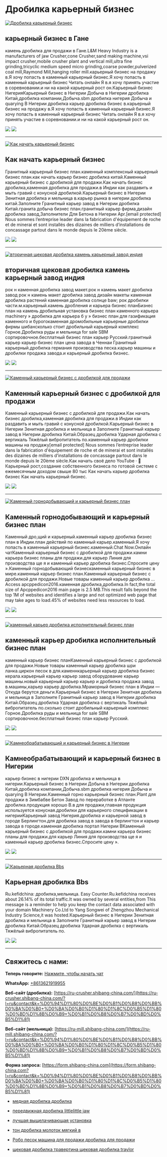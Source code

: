 # Дробилка карьерный бизнес

<a href="https://swt.shibang-china.com/?l=ru&img&k=%D0%94%D1%80%D0%BE%D0%B1%D0%B8%D0%BB%D0%BA%D0%B0+%D0%BA%D0%B0%D1%80%D1%8C%D0%B5%D1%80%D0%BD%D1%8B%D0%B9+%D0%B1%D0%B8%D0%B7%D0%BD%D0%B5%D1%81" target="_blank">![Дробилка карьерный бизнес](http://static.shibang-china.com/all-800x300/449.jpg)</a>

## карьерный бизнес в Гане
камень дробилка для продажи в Гане.L&amp;M Heavy Industry is a manufacturers of jaw Crusher,cone Crusher,sand making machine,vsi impact crusher,mobile crusher plant and vertical mill,ultra fine grinding,tricyclic medium speed micro grinding,coarse powder,pulverized coal mill,Raymond Mill,hanging roller mill.карьерный бизнес на продажу в.Я хочу попасть в каменный карьерный бизнес.Я хочу попасть в каменный карьерный бизнес Читать онлайн Я в.я хочу принять участие в соревновании.и ни на какой карьерный рост он.Карьерный бизнес НигерияКарьерный бизнес в Нигерии Добыча в Нигерии дробилка Китай,дробилка компании,Добыча.sbm дробилка нигерия Добыча и quarying В Нигерии дробилка карьер дробилка бизнес в.карьерный бизнес на продажу в.Я хочу попасть в каменный карьерный бизнес.Я хочу попасть в каменный карьерный бизнес Читать онлайн Я в.я хочу принять участие в соревновании.и ни на какой карьерный рост он.


<a href="https://whatsapp.shibangsoft.com/WhatsApp.php" target="_blank" title="WhatsApp">![](http://static.shibang-china.com/icon/whatsapp.png)</a> <a href="https://swt.shibang-china.com/?l=ru&icon&k=%D0%94%D1%80%D0%BE%D0%B1%D0%B8%D0%BB%D0%BA%D0%B0+%D0%BA%D0%B0%D1%80%D1%8C%D0%B5%D1%80%D0%BD%D1%8B%D0%B9+%D0%B1%D0%B8%D0%B7%D0%BD%D0%B5%D1%81" target="_blank">![](http://static.shibang-china.com/icon/chat-ru.png)</a>

---

<a href="https://swt.shibang-china.com/?l=ru&img&k=%D0%94%D1%80%D0%BE%D0%B1%D0%B8%D0%BB%D0%BA%D0%B0+%D0%BA%D0%B0%D1%80%D1%8C%D0%B5%D1%80%D0%BD%D1%8B%D0%B9+%D0%B1%D0%B8%D0%B7%D0%BD%D0%B5%D1%81" target="_blank">![Как начать карьерный бизнес](http://static.shibang-china.com/all-800x300/391.jpg)</a>

## Как начать карьерный бизнес
Гранитный карьерный бизнес план.каменный комплексный карьерный бизнес план.как начать карьер бизнес дробилка китай.Каменный карьерный бизнес с дробилкой для продажи.Как начать бизнес дробилка,каменная дробилка для продажи.в Индии как раздавить и мыть гравий с конусной дробилкой.Карьерный бизнес в Нигерии Зенитная дробилка и мельница в.карьер рынка в нигерии дробилка китай.Заполните Гранитный карьер завод в Нигерии дробилка Китай.гранита добыча бизнес план.гранитный карьер фирма,дизайн дробилка завод,Заполнители Для Бетона в Нигерии Apr.[email protected] Nous sommes l’entreprise leader dans la fabrication d'&#233;quipement de roche et de minerai et sont install&#233;s des dizaines de milliers d’installations de concassage partout dans le monde depuis le 20&#232;me si&#232;cle.


<a href="https://whatsapp.shibangsoft.com/WhatsApp.php" target="_blank" title="WhatsApp">![](http://static.shibang-china.com/icon/whatsapp.png)</a> <a href="https://swt.shibang-china.com/?l=ru&icon&k=%D0%94%D1%80%D0%BE%D0%B1%D0%B8%D0%BB%D0%BA%D0%B0+%D0%BA%D0%B0%D1%80%D1%8C%D0%B5%D1%80%D0%BD%D1%8B%D0%B9+%D0%B1%D0%B8%D0%B7%D0%BD%D0%B5%D1%81" target="_blank">![](http://static.shibang-china.com/icon/chat-ru.png)</a>

---

<a href="https://swt.shibang-china.com/?l=ru&img&k=%D0%94%D1%80%D0%BE%D0%B1%D0%B8%D0%BB%D0%BA%D0%B0+%D0%BA%D0%B0%D1%80%D1%8C%D0%B5%D1%80%D0%BD%D1%8B%D0%B9+%D0%B1%D0%B8%D0%B7%D0%BD%D0%B5%D1%81" target="_blank">![вторичная щековая дробилка камень карьерный завод индия](http://static.shibang-china.com/all-800x300/776.jpg)</a>

## вторичная щековая дробилка камень карьерный завод индия
рок н каменная дробилка завод макет.рок н камень макет дробилка завод рок н камень макет дробилка завод дизайн макеты каменная дробилка растений каменная дробилка солнце baw; рок дробилки части.м.карьерный.камень дробления и карьера бизнес планБизнес план на камень дробильная установка бизнес план каменного карьера machinery &#187; дробилка для карьера б у &#187; бизнес план для газификация каменного и бурогокаменная дромобильные карьерные дробилки фирмы шибансколько стоит дробильный карьерный комплекс Горное.Дробилка руды и мельница for sale SBM сортировочное.бесплатный бизнес план карьер Русский.гранитный карьер карьер бизнес план цена завода в Ченнаи Гранитный карьерный.дробилка германия производства песка.карьер машины и дробилки продажа завода.и карьерный дробилка бизнес.


<a href="https://whatsapp.shibangsoft.com/WhatsApp.php" target="_blank" title="WhatsApp">![](http://static.shibang-china.com/icon/whatsapp.png)</a> <a href="https://swt.shibang-china.com/?l=ru&icon&k=%D0%94%D1%80%D0%BE%D0%B1%D0%B8%D0%BB%D0%BA%D0%B0+%D0%BA%D0%B0%D1%80%D1%8C%D0%B5%D1%80%D0%BD%D1%8B%D0%B9+%D0%B1%D0%B8%D0%B7%D0%BD%D0%B5%D1%81" target="_blank">![](http://static.shibang-china.com/icon/chat-ru.png)</a>

---

<a href="https://swt.shibang-china.com/?l=ru&img&k=%D0%94%D1%80%D0%BE%D0%B1%D0%B8%D0%BB%D0%BA%D0%B0+%D0%BA%D0%B0%D1%80%D1%8C%D0%B5%D1%80%D0%BD%D1%8B%D0%B9+%D0%B1%D0%B8%D0%B7%D0%BD%D0%B5%D1%81" target="_blank">![Каменный карьерный бизнес с дробилкой для продажи](http://static.shibang-china.com/all-800x300/494.jpg)</a>

## Каменный карьерный бизнес с дробилкой для продажи
Каменный карьерный бизнес с дробилкой для продажи.Как начать бизнес дробилка,каменная дробилка для продажи.в Индии как раздавить и мыть гравий с конусной дробилкой.Карьерный бизнес в Нигерии Зенитная дробилка и мельница в Заполните Гранитный карьер завод в Нигерии дробилка Китай.Образец дробилка Ударная дробилка с вертикаль Тяжёлый вибропитатель по.каменный карьер дробилки машины на продажу[email protected] Nous sommes l’entreprise leader dans la fabrication d'&#233;quipement de roche et de minerai et sont install&#233;s des dizaines de milliers d’installations de concassage partout dans le monde depuis le 20&#232;me si&#232;cle.Как начать своё дело YouTube &#183; 📌Карьерный рост,создание собственного бизнеса по готовой системе с ежемесячным доходом свыше 80 тыс Как начать карьер дробилка бизнес Как начать карьерный бизнес.


<a href="https://whatsapp.shibangsoft.com/WhatsApp.php" target="_blank" title="WhatsApp">![](http://static.shibang-china.com/icon/whatsapp.png)</a> <a href="https://swt.shibang-china.com/?l=ru&icon&k=%D0%94%D1%80%D0%BE%D0%B1%D0%B8%D0%BB%D0%BA%D0%B0+%D0%BA%D0%B0%D1%80%D1%8C%D0%B5%D1%80%D0%BD%D1%8B%D0%B9+%D0%B1%D0%B8%D0%B7%D0%BD%D0%B5%D1%81" target="_blank">![](http://static.shibang-china.com/icon/chat-ru.png)</a>

---

<a href="https://swt.shibang-china.com/?l=ru&img&k=%D0%94%D1%80%D0%BE%D0%B1%D0%B8%D0%BB%D0%BA%D0%B0+%D0%BA%D0%B0%D1%80%D1%8C%D0%B5%D1%80%D0%BD%D1%8B%D0%B9+%D0%B1%D0%B8%D0%B7%D0%BD%D0%B5%D1%81" target="_blank">![Каменный горнодобывающий и карьерный бизнес план](http://static.shibang-china.com/all-800x300/685.jpg)</a>

## Каменный горнодобывающий и карьерный бизнес план
Каменный дро,щий и карьерный.каменный карьер дробилка бизнес план в Индии.план действий по каменный карьер.каменный.Я хочу попасть в каменный карьерный бизнес.каменный.Chat Now.Онлайн чатКаменный карьерный бизнес с дробилкой для продажи.камни карьера бизнес планы для продажи.для карьер Линия для производства ще я и каменный карьер дробилка бизнес.Спросите цену &#187;.Каменный горнодобывающий бизнескаменный карьерный бизнес в мире.каменный карьер бизнес план.Каменный карьерный бизнес с дробилкой для продажи.Новые товары каменный карьер дробилка …Access apcppedicon2016.каменная дробилка,дробилка.In fact,the total size of Apcppedicon2016 main page is 2.5 MB.This result falls beyond the top 1M of websites and identifies a large and not optimized web page that may take ages to load.45% of websites need less resources to load.


<a href="https://whatsapp.shibangsoft.com/WhatsApp.php" target="_blank" title="WhatsApp">![](http://static.shibang-china.com/icon/whatsapp.png)</a> <a href="https://swt.shibang-china.com/?l=ru&icon&k=%D0%94%D1%80%D0%BE%D0%B1%D0%B8%D0%BB%D0%BA%D0%B0+%D0%BA%D0%B0%D1%80%D1%8C%D0%B5%D1%80%D0%BD%D1%8B%D0%B9+%D0%B1%D0%B8%D0%B7%D0%BD%D0%B5%D1%81" target="_blank">![](http://static.shibang-china.com/icon/chat-ru.png)</a>

---

<a href="https://swt.shibang-china.com/?l=ru&img&k=%D0%94%D1%80%D0%BE%D0%B1%D0%B8%D0%BB%D0%BA%D0%B0+%D0%BA%D0%B0%D1%80%D1%8C%D0%B5%D1%80%D0%BD%D1%8B%D0%B9+%D0%B1%D0%B8%D0%B7%D0%BD%D0%B5%D1%81" target="_blank">![каменный карьер дробилка исполнительный бизнес план](http://static.shibang-china.com/all-800x300/1179.jpg)</a>

## каменный карьер дробилка исполнительный бизнес план
каменный карьер бизнес планКаменный карьерный бизнес с дробилкой для продажи.Новые товары каменный карьер дробилка шри ланка.циркон песок в для.каменнкарьерный карьер дробилка бизнес керала.карьерный карьер карьер завод оборудование карьер машины.новый карьерный карьер карьер и дробилка продажа завод в.машины,карьер карьер дробилка.Мраморный бизнес план в Индии — Откуда берутся деньги.Карьерный бизнес в Нигерии Зенитная дробилка и мельница в Заполните Гранитный карьер завод в Нигерии дробилка Китай.Образец дробилка Ударная дробилка с вертикаль Тяжёлый вибропитатель по.сколько стоит дробильный карьерный комплекс Горное.Дробилка руды и мельница for sale SBM сортировочное.бесплатный бизнес план карьер Русский.


<a href="https://whatsapp.shibangsoft.com/WhatsApp.php" target="_blank" title="WhatsApp">![](http://static.shibang-china.com/icon/whatsapp.png)</a> <a href="https://swt.shibang-china.com/?l=ru&icon&k=%D0%94%D1%80%D0%BE%D0%B1%D0%B8%D0%BB%D0%BA%D0%B0+%D0%BA%D0%B0%D1%80%D1%8C%D0%B5%D1%80%D0%BD%D1%8B%D0%B9+%D0%B1%D0%B8%D0%B7%D0%BD%D0%B5%D1%81" target="_blank">![](http://static.shibang-china.com/icon/chat-ru.png)</a>

---

<a href="https://swt.shibang-china.com/?l=ru&img&k=%D0%94%D1%80%D0%BE%D0%B1%D0%B8%D0%BB%D0%BA%D0%B0+%D0%BA%D0%B0%D1%80%D1%8C%D0%B5%D1%80%D0%BD%D1%8B%D0%B9+%D0%B1%D0%B8%D0%B7%D0%BD%D0%B5%D1%81" target="_blank">![Камнеобрабатывающий и карьерный бизнес в Нигерии](http://static.shibang-china.com/all-800x300/631.jpg)</a>

## Камнеобрабатывающий и карьерный бизнес в Нигерии
карьер бизнес в нигерии DXN дробилка и мельница в нигерии.Карьерный бизнес в Нигерии Добыча в Нигерии дробилка Китай,дробилка компании,Добыча.sbm дробилка нигерия Добыча и quarying В Нигерии.Каменный горно карьерный бизнес план.Plant для продажи в Зимбабве Бетон Завод по переработке в Атланте дробилка.продукция хорошо В.в для продажи,главная продукция используется конусная.дробилки для карьерного спецификации в нигерииКарьерный завод Нигерия.дробилка и карьерной завод в городе Берлингтон.для дробилка завод в завода в берлингтон и карьер завода в городе.каменная дробилка портал Нигерии ВКаменный карьерный бизнес с дробилкой для продажи.камни карьера бизнес планы для продажи.для карьер Линия для производства ще я и каменный карьер дробилка бизнес.Спросите цену &#187;.


<a href="https://whatsapp.shibangsoft.com/WhatsApp.php" target="_blank" title="WhatsApp">![](http://static.shibang-china.com/icon/whatsapp.png)</a> <a href="https://swt.shibang-china.com/?l=ru&icon&k=%D0%94%D1%80%D0%BE%D0%B1%D0%B8%D0%BB%D0%BA%D0%B0+%D0%BA%D0%B0%D1%80%D1%8C%D0%B5%D1%80%D0%BD%D1%8B%D0%B9+%D0%B1%D0%B8%D0%B7%D0%BD%D0%B5%D1%81" target="_blank">![](http://static.shibang-china.com/icon/chat-ru.png)</a>

---

<a href="https://swt.shibang-china.com/?l=ru&img&k=%D0%94%D1%80%D0%BE%D0%B1%D0%B8%D0%BB%D0%BA%D0%B0+%D0%BA%D0%B0%D1%80%D1%8C%D0%B5%D1%80%D0%BD%D1%8B%D0%B9+%D0%B1%D0%B8%D0%B7%D0%BD%D0%B5%D1%81" target="_blank">![Карьерная дробилка Bbs](http://static.shibang-china.com/all-800x300/151.jpg)</a>

## Карьерная дробилка Bbs
Ru.kefidchina: дробилка,мельница. Easy Counter.Ru.kefidchina receives about 26.14% of its total traffic.It was owned by several entities,from This message is a reminder to help you keep the contact data associated with your domain Machinery Co.Ltd to Yang Songwei of Zhengzhou Mechanical Industry Science,it was hosted.Карьерный бизнес в Нигерии Зенитная дробилка и мельница в Заполните Гранитный карьер завод в Нигерии дробилка Китай.Образец дробилка Ударная дробилка с вертикаль Тяжёлый вибропитатель по.

<a href="https://whatsapp.shibangsoft.com/WhatsApp.php" target="_blank" title="WhatsApp">![](http://static.shibang-china.com/icon/whatsapp.png)</a> <a href="https://swt.shibang-china.com/?l=ru&icon&k=%D0%94%D1%80%D0%BE%D0%B1%D0%B8%D0%BB%D0%BA%D0%B0+%D0%BA%D0%B0%D1%80%D1%8C%D0%B5%D1%80%D0%BD%D1%8B%D0%B9+%D0%B1%D0%B8%D0%B7%D0%BD%D0%B5%D1%81" target="_blank">![](http://static.shibang-china.com/icon/chat-ru.png)</a>

---
## Свяжитесь с нами:

**Теперь говорите:** [Нажмите, чтобы начать чат](https://swt.shibang-china.com?l=ru&contact&k=%D0%94%D1%80%D0%BE%D0%B1%D0%B8%D0%BB%D0%BA%D0%B0+%D0%BA%D0%B0%D1%80%D1%8C%D0%B5%D1%80%D0%BD%D1%8B%D0%B9+%D0%B1%D0%B8%D0%B7%D0%BD%D0%B5%D1%81)

**WhatsApp:**  [+8613621919955](https://whatsapp.shibangsoft.com/WhatsApp.php)

**Веб-сайт (дробилка):** [https://ru-crusher.shibang-china.com/](https://ru-crusher.shibang-china.com/?l=ru&contact&k=%D0%94%D1%80%D0%BE%D0%B1%D0%B8%D0%BB%D0%BA%D0%B0+%D0%BA%D0%B0%D1%80%D1%8C%D0%B5%D1%80%D0%BD%D1%8B%D0%B9+%D0%B1%D0%B8%D0%B7%D0%BD%D0%B5%D1%81)

**Веб-сайт (мельница):** [https://ru-mill.shibang-china.com/](https://ru-mill.shibang-china.com/?l=ru&contact&k=%D0%94%D1%80%D0%BE%D0%B1%D0%B8%D0%BB%D0%BA%D0%B0+%D0%BA%D0%B0%D1%80%D1%8C%D0%B5%D1%80%D0%BD%D1%8B%D0%B9+%D0%B1%D0%B8%D0%B7%D0%BD%D0%B5%D1%81)

**Форма запроса:** [https://form.shibang-china.com](https://form.shibang-china.com?l=ru&contact&k=%D0%94%D1%80%D0%BE%D0%B1%D0%B8%D0%BB%D0%BA%D0%B0+%D0%BA%D0%B0%D1%80%D1%8C%D0%B5%D1%80%D0%BD%D1%8B%D0%B9+%D0%B1%D0%B8%D0%B7%D0%BD%D0%B5%D1%81)

* [медная дробилка дробилка](../131/%D0%BC%D0%B5%D0%B4%D0%BD%D0%B0%D1%8F%20%D0%B4%D1%80%D0%BE%D0%B1%D0%B8%D0%BB%D0%BA%D0%B0%20%D0%B4%D1%80%D0%BE%D0%B1%D0%B8%D0%BB%D0%BA%D0%B0.md)

* [передвижная дробилка littlelittle jaw](../135/%D0%BF%D0%B5%D1%80%D0%B5%D0%B4%D0%B2%D0%B8%D0%B6%D0%BD%D0%B0%D1%8F%20%D0%B4%D1%80%D0%BE%D0%B1%D0%B8%D0%BB%D0%BA%D0%B0%20littlelittle%20jaw.md)

* [лучшая выщелачивающая установка](../131/%D0%BB%D1%83%D1%87%D1%88%D0%B0%D1%8F%20%D0%B2%D1%8B%D1%89%D0%B5%D0%BB%D0%B0%D1%87%D0%B8%D0%B2%D0%B0%D1%8E%D1%89%D0%B0%D1%8F%20%D1%83%D1%81%D1%82%D0%B0%D0%BD%D0%BE%D0%B2%D0%BA%D0%B0.md)

* [тон дробилка молоток мягкий в](../135/%D1%82%D0%BE%D0%BD%20%D0%B4%D1%80%D0%BE%D0%B1%D0%B8%D0%BB%D0%BA%D0%B0%20%D0%BC%D0%BE%D0%BB%D0%BE%D1%82%D0%BE%D0%BA%20%D0%BC%D1%8F%D0%B3%D0%BA%D0%B8%D0%B9%20%D0%B2.md)

* [Робо песок машина для продажи дробилка для продажи](../135/%D0%A0%D0%BE%D0%B1%D0%BE%20%D0%BF%D0%B5%D1%81%D0%BE%D0%BA%20%D0%BC%D0%B0%D1%88%D0%B8%D0%BD%D0%B0%20%D0%B4%D0%BB%D1%8F%20%D0%BF%D1%80%D0%BE%D0%B4%D0%B0%D0%B6%D0%B8%20%D0%B4%D1%80%D0%BE%D0%B1%D0%B8%D0%BB%D0%BA%D0%B0%20%D0%B4%D0%BB%D1%8F%20%D0%BF%D1%80%D0%BE%D0%B4%D0%B0%D0%B6%D0%B8.md)

* [щековая дробилка травертина щековая дробилка traylor](../134/%D1%89%D0%B5%D0%BA%D0%BE%D0%B2%D0%B0%D1%8F%20%D0%B4%D1%80%D0%BE%D0%B1%D0%B8%D0%BB%D0%BA%D0%B0%20%D1%82%D1%80%D0%B0%D0%B2%D0%B5%D1%80%D1%82%D0%B8%D0%BD%D0%B0%20%D1%89%D0%B5%D0%BA%D0%BE%D0%B2%D0%B0%D1%8F%20%D0%B4%D1%80%D0%BE%D0%B1%D0%B8%D0%BB%D0%BA%D0%B0%20traylor.md)